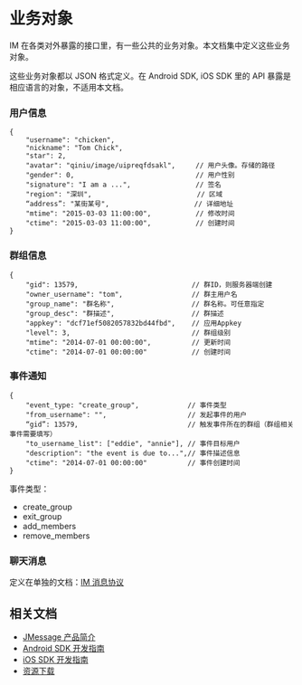 # 业务对象

IM 在各类对外暴露的接口里，有一些公共的业务对象。本文档集中定义这些业务对象。

这些业务对象都以 JSON 格式定义。在 Android SDK, iOS SDK 里的 API 暴露是相应语言的对象，不适用本文档。

### 用户信息

```
{
    "username": "chicken",
    "nickname": "Tom Chick",
    "star": 2,
    "avatar": "qiniu/image/uipreqfdsakl",     // 用户头像。存储的路径
    "gender": 0,                              // 用户性别
    "signature": "I am a ...",                // 签名
    "region": "深圳",                          // 区域
    “address”: "某街某号",                     // 详细地址
    "mtime": "2015-03-03 11:00:00",           // 修改时间
    "ctime": "2015-03-03 11:00:00",           // 创建时间
}
```

### 群组信息

```
{
    "gid": 13579,                            // 群ID，则服务器端创建
    "owner_username": "tom",                 // 群主用户名
    "group_name": "群名称",                   // 群名称。可任意指定
    "group_desc": "群描述",                   // 群描述
    "appkey": "dcf71ef5082057832bd44fbd",    // 应用Appkey
    "level": 3,                              // 群组级别
    "mtime": "2014-07-01 00:00:00",          // 更新时间
    "ctime": "2014-07-01 00:00:00"           // 创建时间
```

### 事件通知

```
{
    "event_type: "create_group",            // 事件类型
    "from_username": "",                    // 发起事件的用户
    “gid”: 13579,                           // 触发事件所在的群组（群组相关事件需要填写）
    "to_username_list": ["eddie", "annie"], // 事件目标用户
    "description": "the event is due to...",// 事件描述信息
    "ctime": "2014-07-01 00:00:00"          // 事件创建时间
}
```

事件类型：

- create_group
- exit_group
- add_members
- remove_members

### 聊天消息

定义在单独的文档：[IM 消息协议](../advanced/im_message_protocol/)


## 相关文档

+ [JMessage 产品简介](../guideline/jmessage_guide/)
+ [Android SDK 开发指南](../client/im_sdk_android/)
+ [iOS SDK 开发指南](../client/im_sdk_ios/)
+ [资源下载](https://docs.jiguang.cn/jmessage/resources/)


